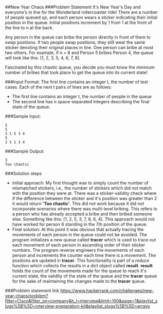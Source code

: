 ##New Year Chaos
###Problem Statement
It's New Year's Day and everyone's in line for the Wonderland rollercoaster ride! There are a number of people queued up, and each person wears a sticker indicating their initial position in the queue. Initial positions increment by 1 from 1 at the front of the line to n at the back.

Any person in the queue can bribe the person directly in front of them to swap positions. If two people swap positions, they still wear the same sticker denoting their original places in line. One person can bribe at most two others. For example, if n = 8 and Person 5 bribes Person 4, the queue will look like this: [1, 2, 3, 5, 4, 6, 7, 8].

Fascinated by this chaotic queue, you decide you must know the minimum number of bribes that took place to get the queue into its current state!

###Input Format:
The first line contains an integer t, the number of test cases.
Each of the next t pairs of lines are as follows:
- The first line contains an integer t, the number of people in the queue
- The second line has n space-separated integers describing the final state of the queue. 

###Sample Input:
<pre><code>2
5
2 1 5 3 4
5
2 5 1 3 4
</pre></code>

###Sample Output:
<pre><code>3
Too chaotic</code></pre>

###Solution steps
* Initial approach:
My first thought was to simply count the number of mismatched stickers, i.e., the number of stickers which did not match with the position they were at. There was a sticker-validity check where if the difference between the sticker and it's position was greater than 2 it would return **'Too chaotic'**.
This did not work because it did not incorporate scenarios where there was multi-level bribing. This refers to a person who has already accepted a bribe and then bribed someone else. Something like this: [1, 2, 5, 3, 7, 8, 6, 4]. This approach would not have worked for person 6 standing in the 7th position of the queue.
* Final solution:
At this point it was obvious that actually tracing the movements of each person in the queue could not be avoided. The program initializes a new queue called __tracer__ which is used to trace out each movement of each person in ascending order of their sticker numbers.
The program reverse engineers the movements of each person and increments the counter each time there is a movement. The positions are updated in __tracer__. This functionality is part of a _reduce_ function which collects the results in a dict object called __result__. __result__ holds the count of the movements made for the queue to reach it's current state, the validity of the state of the queue and the __tracer__ queue for the sake of maintaining the changes made to the __tracer__ queue.


###Problem statement link
https://www.hackerrank.com/challenges/new-year-chaos/problem?filter=Cisco&filter_on=company&h_l=interview&limit=100&page=1&playlist_slugs%5B%5D=interview-preparation-kit&playlist_slugs%5B%5D=arrays
